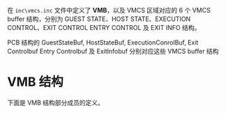 
在 `inc\vmcs.inc` 文件中定义了 **VMB**，以及 VMCS 区域对应的 6 个 VMCS buffer 结构，分别为 GUEST STATE、HOST STATE、EXECUTION CONTROL、EXIT CONTROL ENTRY CONTROL 及 EXIT INFO 结构。

PCB 结构的 GuestStateBuf, HostStateBuf, ExecutionConrolBuf, Exit Controlbuf Entry Controlbuf 及 Exitlnfobuf 分别对应这些 VMCS buffer 结构

# VMB 结构

下面是 VMB 结构部分成员的定义。